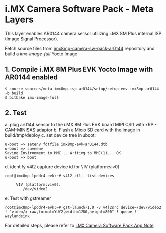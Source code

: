 # i.MX Camera Software Pack - Meta Layers
This layer enables AR0144 camera sensor utilizing i.MX 8M Plus internal ISP (Image Signal Processor).

Fetch source files from [imx8mp-camera-sw-pack-ar0144](https://github.com/nxp-imx-support/imx-camera-sw-pack-source/imx8mp-camera-sw-pack-ar0144.git) repository and build a *imx-image-full* Yocto Image

## 1. Compile i.MX 8M Plus EVK Yocto Image with AR0144 enabled
    $ source sources/meta-imx8mp-isp-ar0144/setup/setup-env-imx8mp-ar0144 -b build
    $ bitbake imx-image-full

## 2. Test
a. plug ar0144 sensor to the i.MX 8M Plus EVK board MIPI CSI1 with xRPI-CAM-MINISAS adaptor
b. Flash a Micro SD card with the image in build/tmp/deploy
c. set device tree in uboot:

    u-boot => setenv fdtfile imx8mp-evk-ar0144.dtb
    u-boot => saveenv
    Saving Environment to MMC... Writing to MMC(1)... OK
    u-boot => boot

d. identify v4l2 capture device id for VIV (platform:viv0)

    root@imx8mp-lpddr4-evk:~# v4l2-ctl --list-devices
    
         VIV (platform:viv0):
	        /dev/video2

e. Test with gstreamer

    root@imx8mp-lpddr4-evk:~# gst-launch-1.0 -v v4l2src device=/dev/video2 ! "video/x-raw,format=YUY2,width=1280,height=800" ! queue ! waylandsink

For detailed steps, please refer to [i.MX Camera Software Pack App Note](https://www.nxp.com/docs/en/application-note/AN14376.pdf)
